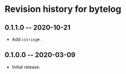 # Revision history for bytelog

## 0.1.1.0 -- 2020-10-21

* Add `cstring#`.

## 0.1.0.0 -- 2020-03-09

* Initial release.
